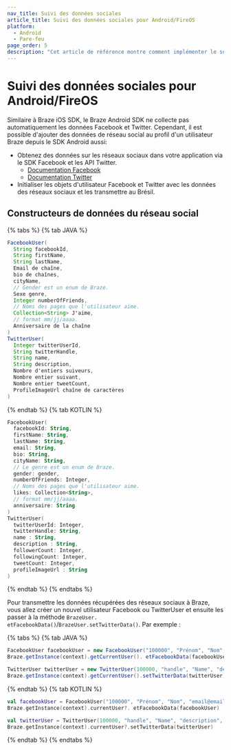 ```yaml
---
nav_title: Suivi des données sociales
article_title: Suivi des données sociales pour Android/FireOS
platform:
  - Android
  - Pare-feu
page_order: 5
description: "Cet article de référence montre comment implémenter le suivi des données sociales pour votre application Android."
---
```


# Suivi des données sociales pour Android/FireOS

Similaire à Braze iOS SDK, le Braze Android SDK ne collecte pas automatiquement les données Facebook et Twitter. Cependant, il est possible d'ajouter des données de réseau social au profil d'un utilisateur Braze depuis le SDK Android aussi:

- Obtenez des données sur les réseaux sociaux dans votre application via le SDK Facebook et les API Twitter.
  - [Documentation Facebook][1]
  - [Documentation Twitter][2]
- Initialiser les objets d'utilisateur Facebook et Twitter avec les données des réseaux sociaux et les transmettre au Brésil.

## Constructeurs de données du réseau social

{% tabs %}
{% tab JAVA %}

```java
FacebookUser(
  String facebookId,
  String firstName,
  String lastName,
  Email de chaîne,
  bio de chaînes,
  cityName,
  // Gender est un enum de Braze.
  Sexe genre,
  Integer numberOfFriends,
  // Noms des pages que l'utilisateur aime.
  Collection<String> J'aime,
  // format mm/jj/aaaa.
  Anniversaire de la chaîne
)
TwitterUser(
  Integer twitterUserId,
  String twitterHandle,
  String name,
  String description,
  Nombre d'entiers suiveurs,
  Nombre entier suivant,
  Nombre entier tweetCount,
  ProfileImageUrl chaîne de caractères
)
```

{% endtab %}
{% tab KOTLIN %}

```kotlin
FacebookUser(
  facebookId: String,
  firstName: String,
  lastName: String,
  email: String,
  bio: String,
  cityName: String,
  // Le genre est un enum de Braze.
  gender: gender,
  numberOfFriends: Integer,
  // Noms des pages que l'utilisateur aime.
  likes: Collection<String>,
  // format mm/jj/aaaa.
  anniversaire: String
)
TwitterUser(
  twitterUserId: Integer,
  twitterHandle: String,
  name : String,
  description : String,
  followerCount: Integer,
  followingCount: Integer,
  tweetCount: Integer,
  profileImageUrl : String
)
```

{% endtab %}
{% endtabs %}

Pour transmettre les données récupérées des réseaux sociaux à Braze, vous allez créer un nouvel utilisateur Facebook ou TwitterUser et ensuite les passer à la méthode `BrazeUser. etFacebookData()`/`BrazeUser.setTwitterData()`. Par exemple :

{% tabs %}
{% tab JAVA %}

```java
FacebookUser facebookUser = new FacebookUser("100000", "Prénom", "Nom", "email@email.com", "bio", "City", Gender.MALE, 3, Arrays.asList(new String[]{ "like" }), "04/13/1990");
Braze.getInstance(context).getCurrentUser(). etFacebookData(facebookUser);

TwitterUser twitterUser = new TwitterUser(100000, "handle", "Name", "description", 100, 50, 150, "image_url");
Braze.getInstance(context).getCurrentUser().setTwitterData(twitterUser);
```

{% endtab %}
{% tab KOTLIN %}

```kotlin
val facebookUser = FacebookUser("100000", "Prénom", "Nom", "email@email.com", "bio", "Ville", Gender.MALE, 3, listOf("like"),"04/13/1990")
Braze.getInstance(context).currentUser?. etFacebookData(facebookUser)

val twitterUser = TwitterUser(100000, "handle", "Name", "description", 100, 50, 150, "image_url")
Braze.getInstance(context).currentUser?.setTwitterData(twitterUser)
```

{% endtab %}
{% endtabs %}

[1]: https://developers.facebook.com/docs/howtos/androidsdk/3.0/login-with-facebook/#step1
[2]: https://developer.twitter.com/en/docs
